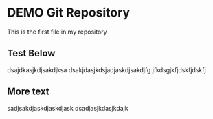 # DEMO Git Repository
This is the first file in my repository

## Test Below

dsajdkasjkdjsakdjksa
dsakjdasjkdsjadjaskdjsakdjfg
jfkdsgjkfjdskfjdskfj

## More text

sadjsakdjaskdjaskdjask
dsadjasjkdasjkdajk
